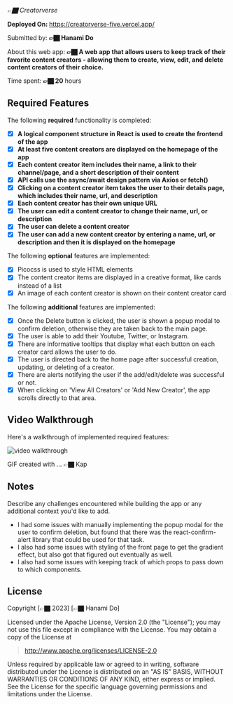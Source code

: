 *👉🏿 Creatorverse*

<b>Deployed On: </b> https://creatorverse-five.vercel.app/

Submitted by: **👉🏿 Hanami Do**

About this web app: **👉🏿 A web app that allows users to keep track of their favorite content creators - allowing them to create, view, edit, and delete content creators of their choice.**

Time spent: **👉🏿 20** hours

## Required Features

The following **required** functionality is completed:

<!-- 👉🏿👉🏿👉🏿 Make sure to check off completed functionality below -->
- [x] **A logical component structure in React is used to create the frontend of the app**
- [x] **At least five content creators are displayed on the homepage of the app**
- [x] **Each content creator item includes their name, a link to their channel/page, and a short description of their content**
- [x] **API calls use the async/await design pattern via Axios or fetch()**
- [x] **Clicking on a content creator item takes the user to their details page, which includes their name, url, and description**
- [x] **Each content creator has their own unique URL**
- [x] **The user can edit a content creator to change their name, url, or description**
- [x] **The user can delete a content creator**
- [x] **The user can add a new content creator by entering a name, url, or description and then it is displayed on the homepage**

The following **optional** features are implemented:

- [x] Picocss is used to style HTML elements
- [x] The content creator items are displayed in a creative format, like cards instead of a list
- [x] An image of each content creator is shown on their content creator card

The following **additional** features are implemented:

* [x] Once the Delete button is clicked, the user is shown a popup modal to confirm deletion, otherwise they are taken back to the main page.
* [x] The user is able to add their Youtube, Twitter, or Instagram.
* [x] There are informative tooltips that display what each button on each creator card allows the user to do.
* [x] The user is directed back to the home page after successful creation, updating, or deleting of a creator.
* [x] There are alerts notifying the user if the add/edit/delete was successful or not.
* [x] When clicking on 'View All Creators' or 'Add New Creator', the app scrolls directly to that area.  

## Video Walkthrough

Here's a walkthrough of implemented required features:

![video walkthrough](https://github.com/hanamilktea/creatorverse/blob/main/webdev101-prework-v2.gif)

<!-- Replace this with whatever GIF tool you used! -->
GIF created with ...  👉🏿 Kap

## Notes

Describe any challenges encountered while building the app or any additional context you'd like to add.
* I had some issues with manually implementing the popup modal for the user to confirm deletion, but found that there was the react-confirm-alert library that could be used for that task.
* I also had some issues with styling of the front page to get the gradient effect, but also got that figured out eventually as well.
* I also had some issues with keeping track of which props to pass down to which components. 

## License

Copyright [👉🏿 2023] [👉🏿 Hanami Do]

Licensed under the Apache License, Version 2.0 (the "License"); you may not use this file except in compliance with the License. You may obtain a copy of the License at

> http://www.apache.org/licenses/LICENSE-2.0

Unless required by applicable law or agreed to in writing, software distributed under the License is distributed on an "AS IS" BASIS, WITHOUT WARRANTIES OR CONDITIONS OF ANY KIND, either express or implied. See the License for the specific language governing permissions and limitations under the License.
